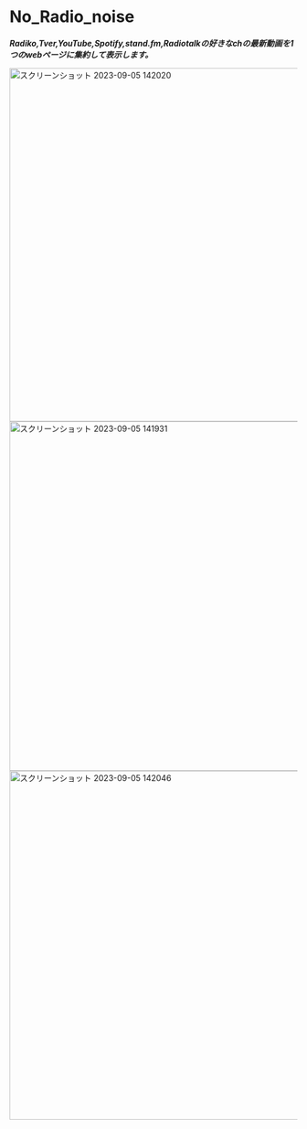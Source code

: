 # No_Radio_noise

***Radiko,Tver,YouTube,Spotify,stand.fm,Radiotalkの好きなchの最新動画を1つのwebページに集約して表示します。***

<img width="619" alt="スクリーンショット 2023-09-05 142020" src="https://github.com/nagotta/No_Radio_noise/assets/86472676/8e9900b1-81ec-42f9-962c-b2adbb5d4c9e">
<img width="612" alt="スクリーンショット 2023-09-05 141931" src="https://github.com/nagotta/No_Radio_noise/assets/86472676/b9948d09-9d0d-4bc0-95e5-fdf84bac5741">
<img width="611" alt="スクリーンショット 2023-09-05 142046" src="https://github.com/nagotta/No_Radio_noise/assets/86472676/20761abc-15db-4efe-a061-5fce5a9fdf91">
